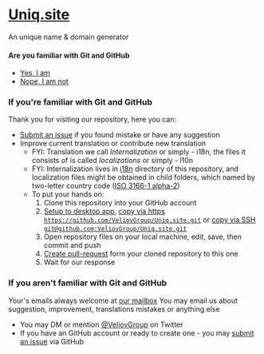 # [Uniq.site](https://unq.site)
An unique name & domain generator

#### Are you familiar with Git and GitHub
 - [Yes, I am](#if-youre-familiar-with-git-and-github)
 - [Nope, I am not](#if-you-arent-familiar-with-git-and-github)

### If you're familiar with Git and GitHub
Thank you for visiting our repository, here you can:
 - [Submit an issue](https://github.com/VeliovGroup/Uniq.site/issues) if you found mistake or have any suggestion
 - Improve current translation or contribute new translation
   * FYI: Translation we call *Internalization* or simply - i18n, the files it consists of is called *localizations* or simply - l10n
   * FYI: Internalization lives in [i18n](https://github.com/VeliovGroup/Uniq.site/tree/master/i18n) directory of this repository, and localization files might be obtained in child folders, which named by two-letter country code ([ISO 3166-1 alpha-2](https://en.wikipedia.org/wiki/ISO_3166-1_alpha-2))
   * To put your hands on:
     1. Clone this repository into your GitHub account
     2. [Setup to desktop app](github-mac://openRepo/https://github.com/VeliovGroup/Uniq.site), [copy via https `https://github.com/VeliovGroup/Uniq.site.git`](https://github.com/VeliovGroup/Uniq.site.git) or [copy via SSH `git@github.com:VeliovGroup/Uniq.site.git`](git@github.com:VeliovGroup/Uniq.site.git)
     3. Open repository files on your local machine, edit, save, then commit and push
     4. [Create pull-request](https://github.com/VeliovGroup/Uniq.site/compare) form your cloned repository to this one
     5. Wait for our response

### If you aren't familiar with Git and GitHub
Your's emails always welcome at [our mailbox](ma&#105;lto&#58;i&#110;fo&#64;&#117;%6Eiq&#46;s&#105;te)
You may email us about suggestion, improvement, translations mistakes or anything else
 - You may DM or mention [@VeliovGroup](https://twitter.com/VeliovGroup) on Twitter
 - If you have an GitHub account or ready to create one - you may [submit an issue](https://github.com/VeliovGroup/Uniq.site/issues) via GitHub